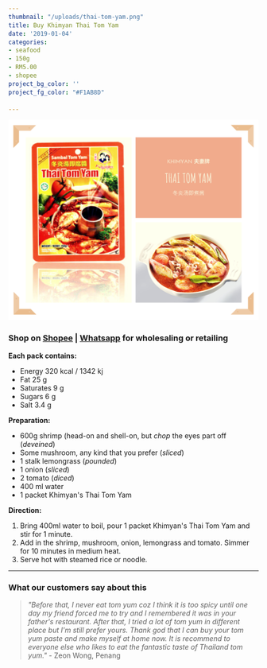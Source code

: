 ```yaml
---
thumbnail: "/uploads/thai-tom-yam.png"
title: Buy Khimyan Thai Tom Yam
date: '2019-01-04'
categories:
- seafood
- 150g
- RM5.00
- shopee
project_bg_color: ''
project_fg_color: "#F1AB8D"

---
```

![](/uploads/thai-tom-yam.png)

### Shop on [Shopee](https://shopee.com.my/Halal-Khimyan-Tom-Yam-Paste-orignal-Bangkok-taste-i.270483561.5837071200) | [Whatsapp](https://wa.link/8h7k1d) for wholesaling or retailing 

**Each pack contains:**

* Energy 320 kcal / 1342 kj
* Fat 25 g
* Saturates 9 g
* Sugars 6 g
* Salt 3.4 g

**Preparation:**

* 600g shrimp (head-on and shell-on, but _chop_ the eyes part off (_deveined_)
* Some mushroom, any kind that you prefer (_sliced_)
* 1 stalk lemongrass (_pounded_)
* 1 onion (_sliced_)
* 2 tomato (_diced_)
* 400 ml water
* 1 packet Khimyan's Thai Tom Yam

**Direction:**

1. Bring 400ml water to boil, pour 1 packet Khimyan's Thai Tom Yam and stir for 1 minute.
2. Add in the shrimp, mushroom, onion, lemongrass and tomato. Simmer for 10 minutes in medium heat.
3. Serve hot with steamed rice or noodle.

***

### What our customers say about this

> _"Before that, I never eat tom yum coz I think it is too spicy until one day my friend forced me to try and I remembered it was in your father's restaurant. After that, I tried a lot of tom yum in different place but I'm still prefer yours. Thank god that I can buy your tom yum paste and make myself at home now. It is recommend to everyone else who likes to eat the fantastic taste of Thailand tom yum."_ - Zeon Wong, Penang